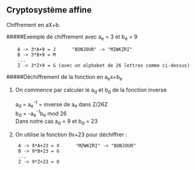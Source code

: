 Cryptosystème affine
-----
Chiffrement en aX+b.

#####Exemple de chiffrement avec a<sub>e</sub> = 3 et b<sub>e</sub> = 9

        A -> 3*A+9 = J      "BONJOUR" -> "MZWKZRI"
        B -> 3*B+9 = M
        ...
        Z -> 3*Z+9 = G (avec un alphabet de 26 lettres comme ci-dessus)

#####Déchiffrement de la fonction en a<sub>e</sub>x+b<sub>e</sub>
1. On commence par calculer le a<sub>d</sub> et b<sub>d</sub> de la fonction inverse

    a<sub>d</sub> = a<sub>e</sub><sup>-1</sup> = inverse de a<sub>e</sub> dans Z/26Z</br>
    b<sub>d</sub> = -a<sub>e</sub><sup>-1</sup>b<sub>e</sub> mod 26</br>
    Dans notre cas a<sub>d</sub> = 9 et b<sub>d</sub> = 23</br>
    
2. On utilise la fonction 9x+23 pour déchiffrer :
    
        A -> 9*A+23 = X      "MZWKZRI" -> "BONJOUR"
        B -> 9*B+23 = G
        ...
        Z -> 9*Z+23 = O 